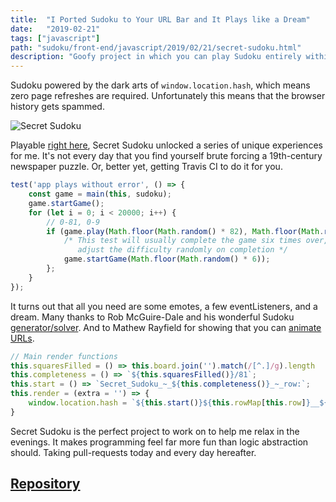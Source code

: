 ```yaml
---
title:  "I Ported Sudoku to Your URL Bar and It Plays like a Dream"
date:   "2019-02-21"
tags: ["javascript"]
path: "sudoku/front-end/javascript/2019/02/21/secret-sudoku.html"
description: "Goofy project in which you can play Sudoku entirely within your URL bar."
---
```


Sudoku powered by the dark arts of `window.location.hash`, which means zero page refreshes are required. Unfortunately this means that the browser history gets spammed.

![Secret Sudoku](secret-sudoku.gif)

Playable [right here](https://healeycodes.github.io/secret-sudoku/), Secret Sudoku unlocked a series of unique experiences for me. It's not every day that you find yourself brute forcing a 19th-century newspaper puzzle. Or, better yet, getting Travis CI to do it for you.

```javascript
test('app plays without error', () => {
    const game = main(this, sudoku);
    game.startGame();
    for (let i = 0; i < 20000; i++) {
        // 0-81, 0-9
        if (game.play(Math.floor(Math.random() * 82), Math.floor(Math.random() * 10)) === true) {
            /* This test will usually complete the game six times over,
               adjust the difficulty randomly on completion */
            game.startGame(Math.floor(Math.random() * 6));
        };
    }
});
```

It turns out that all you need are some emotes, a few eventListeners, and a dream. Many thanks to Rob McGuire-Dale and his wonderful Sudoku [generator/solver](https://github.com/robatron/sudoku.js). And to Mathew Rayfield for showing that you can [animate URLs](http://matthewrayfield.com/articles/animating-urls-with-javascript-and-emojis/).

```javascript
// Main render functions
this.squaresFilled = () => this.board.join('').match(/[^.]/g).length
this.completeness = () => `${this.squaresFilled()}/81`;
this.start = () => `Secret_Sudoku_~_${this.completeness()}_~_row:`;
this.render = (extra = '') => {
    window.location.hash = `${this.start()}${this.rowMap[this.row]}__${this.prettifyRow(this.currRow(), this.cursor)}${extra}`;
}
```

Secret Sudoku is the perfect project to work on to help me relax in the evenings. It makes programming feel far more fun than logic abstraction should. Taking pull-requests today and every day hereafter.

## [Repository](https://github.com/healeycodes/secret-sudoku)
